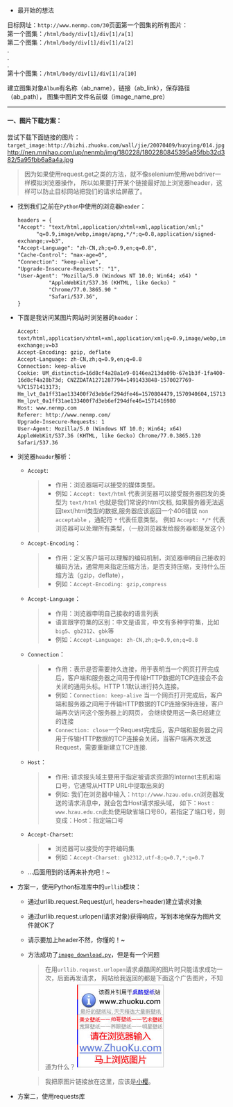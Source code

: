 - 最开始的想法

目标网址：`http://www.nenmp.com/30`页面第一个图集的所有图片：  
第一个图集：`/html/body/div[1]/div[1]/a[1]`  
第二个图集：`/html/body/div[1]/div[1]/a[2]`  
.  
.  
.  
第十个图集：`/html/body/div[1]/div[1]/a[10]`  

建立图集对象`Album`有名称（ab_name），链接（ab_link），保存路径（ab_path），
图集中图片文件名前缀（image_name_pre）



---

#### 一、图片下载方案：
尝试下载下面链接的图片：
`target_image:http://bizhi.zhuoku.com/wall/jie/20070409/huoying/014.jpg`
http://nen.mnihao.com/up/nenmb/img/180228/1802280845395a95fbb32d382/5a95fbb6a8a4a.jpg
> 因为如果使用request.get之类的方法，就不像selenium使用webdriver一样模拟浏览器操作，
所以如果要打开某个链接最好加上浏览器header，这样可以防止目标网站把我们的请求给屏蔽了。 
- 找到我们之前在`Python`中使用的浏览器`header`：
    ```
    headers = {
    "Accept": "text/html,application/xhtml+xml,application/xml;"
          "q=0.9,image/webp,image/apng,*/*;q=0.8,application/signed-exchange;v=b3",
    "Accept-Language": "zh-CN,zh;q=0.9,en;q=0.8",
    "Cache-Control": "max-age=0",
    "Connection": "keep-alive",
    "Upgrade-Insecure-Requests": "1",
    "User-Agent": "Mozilla/5.0 (Windows NT 10.0; Win64; x64) "
              "AppleWebKit/537.36 (KHTML, like Gecko) "
              "Chrome/77.0.3865.90 "
              "Safari/537.36",
    }
    ```
- 下面是我访问某图片网站时浏览器的`header`：
    ```
    Accept: text/html,application/xhtml+xml,application/xml;q=0.9,image/webp,image/apng,*/*;q=0.8,application/signed-exchange;v=b3
    Accept-Encoding: gzip, deflate
    Accept-Language: zh-CN,zh;q=0.9,en;q=0.8
    Connection: keep-alive
    Cookie: UM_distinctid=16d8cf4a28a1e9-0146ea213da09b-67e1b3f-1fa400-16d8cf4a28b73d; CNZZDATA1271287794=1491433848-1570027769-%7C1571413173; Hm_lvt_0a1ff31ae133400f7d3eb6ef294dfe46=1570804479,1570940604,1571371144,1571416974; Hm_lpvt_0a1ff31ae133400f7d3eb6ef294dfe46=1571416980
    Host: www.nenmp.com
    Referer: http://www.nenmp.com/
    Upgrade-Insecure-Requests: 1
    User-Agent: Mozilla/5.0 (Windows NT 10.0; Win64; x64) AppleWebKit/537.36 (KHTML, like Gecko) Chrome/77.0.3865.120 Safari/537.36
    ```
- 浏览器`header`解析：
    - `Accept`:
        >- 作用：浏览器端可以接受的媒体类型。
        >- 例如：`Accept: text/html` 代表浏览器可以接受服务器回发的类型为 `text/html` 也就是我们常说的html文档,
如果服务器无法返回text/html类型的数据,服务器应该返回一个406错误 `non acceptable` ，通配符 `*` 代表任意类型。
例如 `Accept: */*` 代表浏览器可以处理所有类型，（一般浏览器发给服务器都是发这个）

    - `Accept-Encoding`：
        >- 作用：定义客户端可以理解的编码机制，浏览器申明自己接收的编码方法，通常用来指定压缩方法，是否支持压缩，支持什么压缩方法（gzip，deflate），
        >- 例如：`Accept-Encoding: gzip,compress`
    - `Accept-Language`：
        >- 作用：浏览器申明自己接收的语言列表
        >- 语言跟字符集的区别：中文是语言，中文有多种字符集，比如`big5`、`gb2312`、`gbk`等
        >- 例如：`Accept-Language: zh-CN,zh;q=0.9,en;q=0.8`
    - `Connection`：
        >- 作用：表示是否需要持久连接，用于表明当一个网页打开完成后，客户端和服务器之间用于传输HTTP数据的TCP连接会不会关闭的通用头标。HTTP 1.1默认进行持久连接。
        >- 例如：`Connection: keep-alive` 当一个网页打开完成后，客户端和服务器之间用于传输HTTP数据的TCP连接保持连接，客户端再次访问这个服务器上的网页，
        会继续使用这一条已经建立的连接
        >- `Connection: close`一个Request完成后，客户端和服务器之间用于传输HTTP数据的TCP连接会关闭，当客户端再次发送Request，需要重新建立TCP连接.
    - `Host`：
        >- 作用: 请求报头域主要用于指定被请求资源的Internet主机和端口号，它通常从HTTP URL中提取出来的
        >- 例如: 我们在浏览器中输入：`http://www.hzau.edu.cn`浏览器发送的请求消息中，就会包含Host请求报头域，
        如下：`Host：www.hzau.edu.cn`此处使用缺省端口号80，若指定了端口号，则变成：Host：指定端口号
    - `Accept-Charset`:
        >- 浏览器可以接受的字符编码集
        >- 例如：`Accept-Charset: gb2312,utf-8;q=0.7,*;q=0.7`
    - ...后面用到的话再来补充吧！~


- 方案一，使用Python标准库中的`urllib`模块：  
    - 通过urllib.request.Request(url, headers=header)建立请求对象
    - 通过urllib.request.urlopen(请求对象)获得响应，写到本地保存为图片文件就OK了
    - 请示要加上header不然，你懂的！~
    - 方法成功了[`image_download.py`](./image_download.py)，但是有一个问题
        > 在用`urllib.request.urlopen`请求桌酷网的图片时只能请求成功一次，后面再发请求，
        网站给我返回的都是下面这个广告图片，不知道为什么？
        ![](./2019102022425.jpg)
        
        > 我把原图片链接放在这里，应该是[小樱](http://bizhi.zhuoku.com/wall/jie/20070409/huoying/014.jpg)。
         
- 方案二，使用requests库
